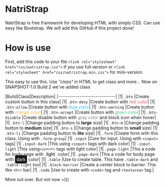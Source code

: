 # NatriStrap
NatriStrap is free framework for developing HTML with simply CSS. Can use easy like Bootstrap. We will add this GitHub if this project done!
# How is use
First, add this code to your file `<link rel="stylesheet" href="css/natristrap.css">` if you use full version or `<link rel="stylesheet" href="css/natristrap.min.css">` for mini-version.

This easy to use this. Use _"class"_ in HTML to get class and more...
Now on SNAPSHOT-1.0 Build 2 we've added class

|Build|Class|Description|
|-----------------------------|
|1| `.btn` |Create custom button in this class| 
|1| `.btn-deny` |Create button with <font color='ff514f'>red color</font>|
|1| `.btn-allow` |Create button with <font color='36b5ff'>blue color</font>|
|1| `.btn-warning` |Create button with <font color='ffb52d'>orange color</font>|
|1| `.btn-accept` |Create button with <font color='44cf82'>green color</font>|
|1| `.btn-disable` |Create disable button with <font color='808080'>gray color</font> and block icon when hover|
|1| `.btn-l` |Change padding button to **large** size|
|1| `.btn-m` |Change padding button to **medium** size|
|1| `.btn-s` |Change padding button to **small** size|
|1| `.btn-li` |Change padding button to **lite** size|
|1| `.form` |Create form with this class. Using with `.form-group`|
|1| `.input` |Core for input. Using with `<input>` tags|
|1| `.input-dark` |This using `<input>` tags with dark color|
|1| `.input-light` |This using`<input>` tags with light color|
|1| `.page-light` |This a code for body page with <font style="background: #f5f5f5;color:#000;padding: 5px;border-radius: 5px;">light</font> color|
|1| `.page-dark` |This a code for body page with <font style="background: #1a1a1a;color:#fff;padding: 5px;border-radius: 5px;">dark</font> color|
|1| `.table` |Use to create table. This have `.table-dark` and `.table-light` too|
|1| `.block-barrier` |Create a center block to barrier. This like `<hr>` bar|
|1| `.code` |Use to create with `<code>` tag and `<textarea>` tag.|

More out over. But not now =)))

# 